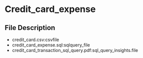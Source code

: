 # Credit_card_expense
## File Description
* credit_card.csv:csvfile
* credit_card_expense.sql:sqlquery_file
* credit_card_transaction_sql_query.pdf:sql_query_insights.file
 
